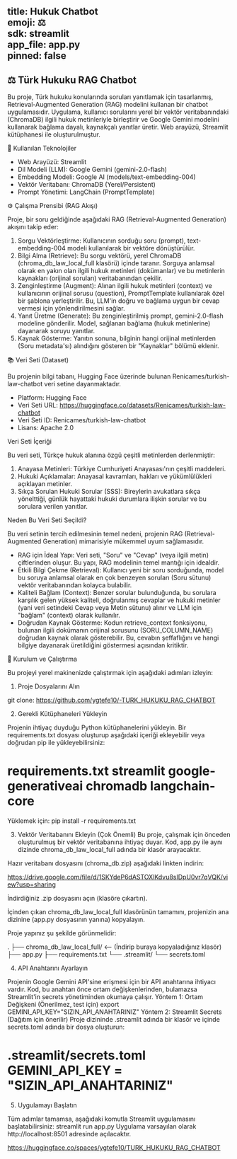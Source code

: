 title: Hukuk Chatbot  
emoji: ⚖  
sdk: streamlit  
app_file: app.py  
pinned: false  
---
⚖ Türk Hukuku RAG Chatbot
---

Bu proje, Türk hukuku konularında soruları yanıtlamak için tasarlanmış, Retrieval-Augmented Generation (RAG) modelini kullanan bir chatbot uygulamasıdır.
Uygulama, kullanıcı sorularını yerel bir vektör veritabanındaki (ChromaDB) ilgili hukuk metinleriyle birleştirir ve Google Gemini modelini kullanarak bağlama dayalı, kaynakçalı yanıtlar üretir.
Web arayüzü, Streamlit kütüphanesi ile oluşturulmuştur.

🚀 Kullanılan Teknolojiler

* Web Arayüzü: Streamlit
* Dil Modeli (LLM): Google Gemini (gemini-2.0-flash)
* Embedding Modeli: Google AI (models/text-embedding-004)
* Vektör Veritabanı: ChromaDB (Yerel/Persistent)
* Prompt Yönetimi: LangChain (PromptTemplate)

⚙ Çalışma Prensibi (RAG Akışı)

Proje, bir soru geldiğinde aşağıdaki RAG (Retrieval-Augmented Generation) akışını takip eder:
1. Sorgu Vektörleştirme: Kullanıcının sorduğu soru (prompt), text-embedding-004 modeli kullanılarak bir vektöre dönüştürülür.
2. Bilgi Alma (Retrieve): Bu sorgu vektörü, yerel ChromaDB (chroma_db_law_local_full klasörü) içinde taranır. Sorguya anlamsal olarak en yakın olan ilgili hukuk metinleri (dokümanlar) ve bu metinlerin kaynakları (orijinal soruları) veritabanından çekilir.
3. Zenginleştirme (Augment): Alınan ilgili hukuk metinleri (context) ve kullanıcının orijinal sorusu (question), PromptTemplate kullanılarak özel bir şablona yerleştirilir. Bu, LLM'in doğru ve bağlama uygun bir cevap vermesi için yönlendirilmesini sağlar.
4. Yanıt Üretme (Generate): Bu zenginleştirilmiş prompt, gemini-2.0-flash modeline gönderilir. Model, sağlanan bağlama (hukuk metinlerine) dayanarak soruyu yanıtlar.
5. Kaynak Gösterme: Yanıtın sonuna, bilginin hangi orijinal metinlerden (Soru metadata'sı) alındığını gösteren bir "Kaynaklar" bölümü eklenir.

📚 Veri Seti (Dataset)

Bu projenin bilgi tabanı, Hugging Face üzerinde bulunan Renicames/turkish-law-chatbot veri setine dayanmaktadır.
* Platform: Hugging Face
* Veri Seti URL: https://huggingface.co/datasets/Renicames/turkish-law-chatbot
* Veri Seti ID: Renicames/turkish-law-chatbot
* Lisans: Apache 2.0

Veri Seti İçeriği

Bu veri seti, Türkçe hukuk alanına özgü çeşitli metinlerden derlenmiştir:
1. Anayasa Metinleri: Türkiye Cumhuriyeti Anayasası'nın çeşitli maddeleri.
2. Hukuki Açıklamalar: Anayasal kavramları, hakları ve yükümlülükleri açıklayan metinler.
3. Sıkça Sorulan Hukuki Sorular (SSS): Bireylerin avukatlara sıkça yönelttiği, günlük hayattaki hukuki durumlara ilişkin sorular ve bu sorulara verilen yanıtlar.

Neden Bu Veri Seti Seçildi?

Bu veri setinin tercih edilmesinin temel nedeni, projenin RAG (Retrieval-Augmented Generation) mimarisiyle mükemmel uyum sağlamasıdır.
* RAG için İdeal Yapı: Veri seti, "Soru" ve "Cevap" (veya ilgili metin) çiftlerinden oluşur. Bu yapı, RAG modelinin temel mantığı için idealdir.
* Etkili Bilgi Çekme (Retrieval): Kullanıcı yeni bir soru sorduğunda, model bu soruya anlamsal olarak en çok benzeyen soruları (Soru sütunu) vektör veritabanından kolayca bulabilir.
* Kaliteli Bağlam (Context): Benzer sorular bulunduğunda, bu sorulara karşılık gelen yüksek kaliteli, doğrulanmış cevaplar ve hukuki metinler (yani veri setindeki Cevap veya Metin sütunu) alınır ve LLM için "bağlam" (context) olarak kullanılır.
* Doğrudan Kaynak Gösterme: Kodun retrieve_context fonksiyonu, bulunan ilgili dokümanın orijinal sorusunu (SORU_COLUMN_NAME) doğrudan kaynak olarak gösterebilir. Bu, cevabın şeffaflığını ve hangi bilgiye dayanarak üretildiğini göstermesi açısından kritiktir.

🔧 Kurulum ve Çalıştırma

Bu projeyi yerel makinenizde çalıştırmak için aşağıdaki adımları izleyin:

1. Proje Dosyalarını Alın

git clone: https://github.com/ygtefe10/-TURK_HUKUKU_RAG_CHATBOT

2. Gerekli Kütüphaneleri Yükleyin

Projenin ihtiyaç duyduğu Python kütüphanelerini yükleyin. Bir requirements.txt dosyası oluşturup aşağıdaki içeriği ekleyebilir veya doğrudan pip ile yükleyebilirsiniz:
# requirements.txt streamlit google-generativeai chromadb langchain-core
Yüklemek için: pip install -r requirements.txt

3. Vektör Veritabanını Ekleyin (Çok Önemli)
Bu proje, çalışmak için önceden oluşturulmuş bir vektör veritabanına ihtiyaç duyar. Kod, app.py ile aynı dizinde chroma_db_law_local_full adında bir klasör arayacaktır.

Hazır veritabanı dosyasını (chroma_db.zip) aşağıdaki linkten indirin:

https://drive.google.com/file/d/1SKYdeP6dASTOXlKdvu8sIDpU0vr7qVQK/view?usp=sharing

İndirdiğiniz .zip dosyasını açın (klasöre çıkartın).

İçinden çıkan chroma_db_law_local_full klasörünün tamamını, projenizin ana dizinine (app.py dosyasının yanına) kopyalayın.

Proje yapınız şu şekilde görünmelidir:

. ├── chroma_db_law_local_full/ <-- (İndirip buraya kopyaladığınız klasör) ├── app.py ├── requirements.txt └── .streamlit/ └── secrets.toml

4. API Anahtarını Ayarlayın

Projenin Google Gemini API'sine erişmesi için bir API anahtarına ihtiyacı vardır. Kod, bu anahtarı önce ortam değişkenlerinden, bulamazsa Streamlit'in secrets yönetiminden okumaya çalışır.
Yöntem 1: Ortam Değişkeni (Önerilmez, test için) export GEMINI_API_KEY="SIZIN_API_ANAHTARINIZ"
Yöntem 2: Streamlit Secrets (Dağıtım için önerilir)
Proje dizininde .streamlit adında bir klasör ve içinde secrets.toml adında bir dosya oluşturun:
# .streamlit/secrets.toml GEMINI_API_KEY = "SIZIN_API_ANAHTARINIZ"

5. Uygulamayı Başlatın

Tüm adımlar tamamsa, aşağıdaki komutla Streamlit uygulamasını başlatabilirsiniz:
streamlit run app.py
Uygulama varsayılan olarak http://localhost:8501 adresinde açılacaktır.

https://huggingface.co/spaces/ygtefe10/TURK_HUKUKU_RAG_CHATBOT
